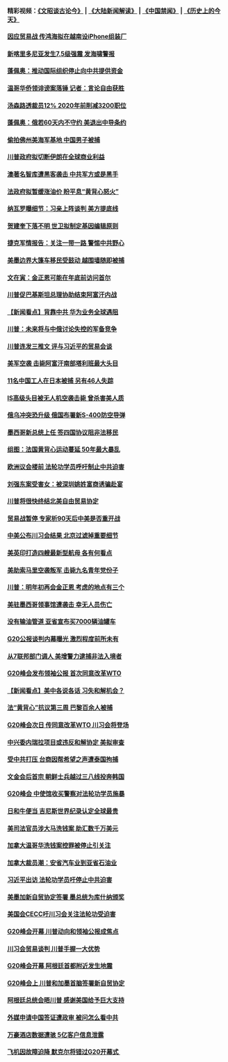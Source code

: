 #### 精彩视频：[《文昭谈古论今》](https://github.com/gfw-breaker/wenzhao/blob/master/README.md?t=12051532) | [《大陆新闻解读》](https://github.com/gfw-breaker/ntdtv-comedy/blob/master/README.md?t=12051532) | [《中国禁闻》](https://github.com/gfw-breaker/ntdtv-news/blob/master/README.md?t=12051532) | [《历史上的今天》](https://github.com/gfw-breaker/today-in-history/blob/master/README.md?t=12051532) 

#### [因应贸易战 传鸿海拟在越南设iPhone组装厂](../pages/nsc418/n10892563.md?t=12051532) 

#### [新喀里多尼亚发生7.5级强震 发海啸警报](../pages/nsc418/n10892191.md?t=12051532) 

#### [蓬佩奥：推动国际组织停止向中共提供资金](../pages/nsc418/n10891425.md?t=12051532) 

#### [温哥华侨领诽谤案落锤 记者：言论自由获胜](../pages/nsc418/n10891368.md?t=12051532) 

#### [汤森路透裁员12% 2020年前削减3200职位](../pages/nsc418/n10891272.md?t=12051532) 

#### [蓬佩奥：俄若60天内不守约 美退出中导条约](../pages/nsc418/n10891258.md?t=12051532) 

#### [偷拍佛州美海军基地 中国男子被捕](../pages/nsc418/n10891201.md?t=12051532) 

#### [川普政府拟切断伊朗在全球商业利益](../pages/nsc418/n10891131.md?t=12051532) 

#### [澳著名智库遭黑客袭击 中共军方或是黑手](../pages/nsc418/n10891020.md?t=12051532) 

#### [法政府拟暂缓涨油价 盼平息“黄背心怒火”](../pages/nsc418/n10890817.md?t=12051532) 

#### [纳瓦罗曝细节：习亲上阵谈判 美方提底线](../pages/nsc418/n10890893.md?t=12051532) 

#### [贺建奎下落不明 世卫拟制定基因编辑原则](../pages/nsc418/n10890257.md?t=12051532) 

#### [捷克军情报告：关注一带一路 警惕中共野心](../pages/nsc418/n10889972.md?t=12051532) 

#### [美墨边界大篷车移民受鼓动 越围墙随即被捕](../pages/nsc418/n10890272.md?t=12051532) 

#### [文在寅：金正恩可能在年底前访问首尔](../pages/nsc418/n10890128.md?t=12051532) 

#### [川普促巴基斯坦总理协助结束阿富汗内战](../pages/nsc418/n10889384.md?t=12051532) 

#### [【新闻看点】背靠中共 华为业务全球遇阻](../pages/nsc418/n10888863.md?t=12051532) 

#### [川普：未来将与中俄讨论失控的军备竞争](../pages/nsc418/n10888856.md?t=12051532) 

#### [川普连发三推文 评与习近平的贸易会谈](../pages/nsc418/n10888849.md?t=12051532) 

#### [美军空袭 击毙阿富汗南部塔利班最大头目](../pages/nsc418/n10888691.md?t=12051532) 

#### [11名中国工人在日本被捕 另有46人失踪](../pages/nsc418/n10888229.md?t=12051532) 

#### [IS高级头目被无人机空袭击毙 曾杀害美人质](../pages/nsc418/n10887503.md?t=12051532) 

#### [俄乌冲突恐升级 俄国布署新S-400防空导弹](../pages/nsc418/n10887227.md?t=12051532) 

#### [墨西哥新总统上任 签四国协议阻非法移民](../pages/nsc418/n10887167.md?t=12051532) 

#### [组图：法国黄背心运动蔓延 50年最大暴乱](../pages/nsc418/n10886962.md?t=12051532) 

#### [欧洲议会楼前 法轮功学员呼吁制止中共迫害](../pages/nsc418/n10886798.md?t=12051532) 

#### [刘强东案受害女：被深圳姚姓富商诱骗赴宴](../pages/nsc418/n10886827.md?t=12051532) 

#### [川普将很快终结北美自由贸易协定](../pages/nsc418/n10886773.md?t=12051532) 

#### [贸易战暂停 专家析90天后中美是否重开战](../pages/nsc418/n10886678.md?t=12051532) 

#### [中美公布川习会结果 北京过滤掉重要细节](../pages/nsc418/n10886595.md?t=12051532) 

#### [美英印打造四艘最新型航母 各有何看点](../pages/nsc418/n10885796.md?t=12051532) 

#### [美助索马里空袭叛军 击毙九名青年党份子](../pages/nsc418/n10886553.md?t=12051532) 

#### [川普：明年初再会金正恩 考虑的地点有三个](../pages/nsc418/n10886493.md?t=12051532) 

#### [美驻墨西哥领事馆遭袭击 幸无人员伤亡](../pages/nsc418/n10886435.md?t=12051532) 

#### [没有输油管道 亚省宣布买7000辆油罐车](../pages/nsc418/n10886325.md?t=12051532) 

#### [G20公报谈判内幕曝光 激烈程度前所未有](../pages/nsc418/n10886135.md?t=12051532) 

#### [从7联邦部门调人 美增警力逮捕非法入境者](../pages/nsc418/n10885908.md?t=12051532) 

#### [G20峰会发布领袖公报 首次同意改革WTO](../pages/nsc418/n10885805.md?t=12051532) 

#### [【新闻看点】美中各说各话 习失和解机会？](../pages/nsc418/n10885600.md?t=12051532) 

#### [法“黄背心”抗议第三周 巴黎百余人被捕](../pages/nsc418/n10885731.md?t=12051532) 

#### [G20峰会次日 传同意改革WTO 川习会将登场](../pages/nsc418/n10885625.md?t=12051532) 

#### [中兴委内瑞拉项目或违反和解协定 美拟审查](../pages/nsc418/n10885649.md?t=12051532) 

#### [受中共打压 台商因帮希望之声遭泰国拘捕](../pages/nsc418/n10885391.md?t=12051532) 

#### [文金会后首宗 朝鲜士兵越过三八线投奔韩国](../pages/nsc418/n10885189.md?t=12051532) 

#### [G20峰会 中使馆收买警察对法轮功学员施暴](../pages/nsc418/n10885023.md?t=12051532) 

#### [日和牛便当 吉尼斯世界纪录认定全球最贵](../pages/nsc418/n10885223.md?t=12051532) 

#### [美司法官员涉大马洗钱案 助汇数千万美元](../pages/nsc418/n10885165.md?t=12051532) 

#### [加拿大温哥华洗钱案控罪被停止引关注](../pages/nsc418/n10884450.md?t=12051532) 

#### [加拿大裁员潮：安省汽车业到亚省石油业](../pages/nsc418/n10884505.md?t=12051532) 

#### [习近平出访 法轮功学员吁停止中共迫害](../pages/nsc418/n10884080.md?t=12051532) 

#### [美墨加新自贸协定签署 墨总统为库什纳颁奖](../pages/nsc418/n10884432.md?t=12051532) 

#### [美国会CECC吁川习会关注法轮功受迫害](../pages/nsc418/n10884257.md?t=12051532) 

#### [G20峰会开幕 川普动向和领袖公报成焦点](../pages/nsc418/n10884060.md?t=12051532) 

#### [川习会贸易谈判 川普手握一大优势](../pages/nsc418/n10884168.md?t=12051532) 

#### [G20峰会开幕 阿根廷首都附近发生地震](../pages/nsc418/n10884099.md?t=12051532) 

#### [G20峰会上 川普和加墨首脑签署新自贸协定](../pages/nsc418/n10883937.md?t=12051532) 

#### [阿根廷总统会晤川普 感谢美国给予巨大支持](../pages/nsc418/n10883966.md?t=12051532) 

#### [外媒申请中国签证遭政审 被问怎么看中共](../pages/nsc418/n10883688.md?t=12051532) 

#### [万豪酒店数据遭骇 5亿客户信息泄露](../pages/nsc418/n10883825.md?t=12051532) 

#### [飞机因故障迫降 默克尔将错过G20开幕式 ](../pages/nsc418/n10883547.md?t=12051532) 

